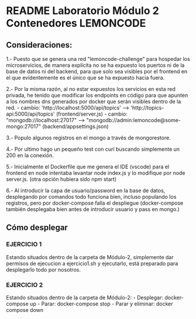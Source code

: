 # README Laboratorio Módulo 2 Contenedores LEMONCODE
## Consideraciones:
1.- Puesto que se genera una red "lemoncode-challenge" para hospedar los microservicios, de manera explícita no se ha expuesto los puertos ni de la base de datos ni del backend, para que solo sea visibles por el frontend en el que evidentemente es el único que se ha expuesto hacia fuera.

2.- Por la misma razón, al no estar expuestos los servicios en esta red privada, he tenido que modificar los endpoints en código para que apunten a los nombres dns generados por docker que serán visibles dentro de la red. 
    - cambio: 'http://localhost:5000/api/topics' --> 'http://topics-api:5000/api/topics' (frontend/server.js)
    - cambio: "mongodb://localhost:27017" --> "mongodb://admin:lemoncode@some-mongo:27017" (backend/appsettings.json)

3.- Populo algunos registros en el mongo a través de mongorestore.

4.- Por ultimo hago un pequeño test con curl buscando simplemente un 200 en la conexión.

5.- Inicialmente el Dockerfile que me genera el IDE (vscode) para el frontend en node intentaba levantar node index.js y lo modifique por node server.js. (otra opción hubiera sido npm start)

6.- Al introducir la capa de usuario/password en la base de datos, desplegando por comandos todo funciona bien, incluso populando los registros, pero por docker-compose falla el despliegue (docker-compose también desplegaba bien antes de introducir usuario y pass en mongo.)

## Cómo desplegar
### EJERCICIO 1
Estando situados dentro de la carpeta de Módulo-2, simplemente dar permisos de ejecucion a ejercicio1.sh y ejecutarlo, está preparado para desplegarlo todo por nosotros.

### EJERCICIO 2
Estando situados dentro de la carpeta de Módulo-2:
    - Desplegar: docker-compose up
    - Parar: docker-compose stop
    - Parar y eliminar: docker compose down